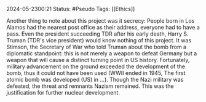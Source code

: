 2024-05-2300:21
Status: #Pseudo 
Tags: [[Ethics]] 

Another thing to note about this project was it secrecy: People born in Los Alamos had the nearest post office as their address, everyone had to have a pass. Even the president succeeding TDR after his early death, Harry S. Truman (TDR's vice president) would know nothing of this project. It was Stimson, the Secretary of War who told Truman about the bomb from a diplomatic standpoint: this is not merely a weapon to defeat Germany but a weapon that will cause a distinct turning point in US history. Fortunately, military advancement on the ground exceeded the development of the bomb, thus it could not have been used (WWII ended in 1945, The first atomic bomb was developed (US) in …). Though the Nazi military was defeated, the threat and remnants Nazism remained. This was the justification for further nuclear development.